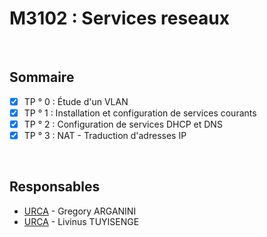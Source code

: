 # M3102 : Services reseaux

&emsp;

## Sommaire

- [x] TP ° 0 : Étude d'un VLAN
- [x] TP ° 1 : Installation et configuration de services courants
- [x] TP ° 2 : Configuration de services DHCP et DNS
- [x] TP ° 3 : NAT - Traduction d'adresses IP

&emsp;

## Responsables

* [URCA](mailto:gregory.arganini@univ-reims.fr) - Gregory ARGANINI
* [URCA](mailto:livinus.tuyisenge@univ-reims.fr) - Livinus TUYISENGE

&emsp;
